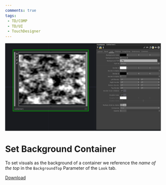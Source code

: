 ```yaml
---
comments: true
tags:
 - TD/COMP
 - TD/UI
 - TouchDesigner
---
```

![Show BG Container](./img/ShowBGContainer.png)
# Set Background Container
To set visuals as the background of a container we reference the *name of the top* in the `BackgroundTop` Parameter of the `Look` tab.


[Download](./files/BgContainer.tox)    
